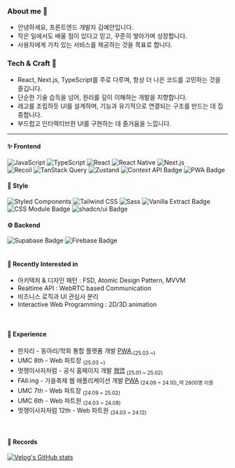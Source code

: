 ### About me 👋
- 안녕하세요, 프론트엔드 개발자 김예안입니다.
- 작은 일에서도 배울 점이 있다고 믿고, 꾸준히 쌓아가며 성장합니다.
- 사용자에게 가치 있는 서비스를 제공하는 것을 목표로 합니다.

### Tech & Craft  🫧
- React, Next.js, TypeScript를 주로 다루며, 항상 더 나은 코드를 고민하는 것을 즐깁니다.
- 단순한 기술 습득을 넘어, 원리를 깊이 이해하는 개발을 지향합니다.
- 레고를 조립하듯 UI를 설계하며, 기능과 유기적으로 연결되는 구조를 만드는 데 집중합니다.
- 부드럽고 인터랙티브한 UI를 구현하는 데 즐거움을 느낍니다.
---


#### ✨ Frontend


![JavaScript](https://img.shields.io/badge/JavaScript-F7DF1E?style=for-the-badge&logo=JavaScript&logoColor=white)
![TypeScript](https://img.shields.io/badge/TypeScript-007ACC?style=for-the-badge&logo=typescript&logoColor=white)
![React](https://img.shields.io/badge/React-20232A?style=for-the-badge&logo=react&logoColor=61DAFB)
![React Native](https://img.shields.io/badge/React_Native-20232A?style=for-the-badge&logo=react&logoColor=61DAFB)
![Next.js](https://img.shields.io/badge/Next.js-000?logo=nextdotjs&logoColor=fff&style=for-the-badge)
<br>
![Recoil](https://img.shields.io/badge/Recoil-3578E5?style=for-the-badge&logo=Recoil&logoColor=white)
![TanStack Query](https://img.shields.io/badge/TanStack_Query-FF4154?style=for-the-badge&logo=React-Query&logoColor=white)
![Zustand](https://img.shields.io/badge/Zustand-8D6E63?style=for-the-badge&logoColor=white)
<img src="https://img.shields.io/badge/Context%20API-61DAFB?style=for-the-badge&logo=react&logoColor=white" alt="Context API Badge">
<img src="https://img.shields.io/badge/PWA-5A0FC8?style=for-the-badge&logo=pwa&logoColor=white" alt="PWA Badge">

#### 🎨 Style
![Styled Components](https://img.shields.io/badge/styled--components-DB7093?style=for-the-badge&logo=styled-components&logoColor=white)
![Tailwind CSS](https://img.shields.io/badge/Tailwind_CSS-38B2AC?style=for-the-badge&logo=tailwind-css&logoColor=white)
![Sass](https://img.shields.io/badge/Sass-CC6699?style=for-the-badge&logo=sass&logoColor=white)
<img src="https://img.shields.io/badge/Vanilla_Extract-80CBC4?style=for-the-badge&logoColor=white" alt="Vanilla Extract Badge">
<img src="https://img.shields.io/badge/CSS%20Module-1572B6?style=for-the-badge&logo=css3&logoColor=white" alt="CSS Module Badge">
<img src="https://img.shields.io/badge/shadcn/ui-000000?style=for-the-badge&logoColor=white" alt="shadcn/ui Badge">

#### ⚙️ Backend
<div>
  <img src="https://img.shields.io/badge/Supabase-181818?style=for-the-badge&logo=supabase&logoColor=3ECF8E" alt="Supabase Badge">
  <img src="https://img.shields.io/badge/Firebase-FFCA28?style=for-the-badge&logo=firebase&logoColor=039BE5" alt="Firebase Badge">
</div>

<br>

#### 🎯 Recently Interested in
- 아키텍처 & 디자인 패턴 : FSD, Atomic Design Pattern, MVVM
- Realtime API :  WebRTC based Communication
- 비즈니스 로직과 UI 관심사 분리 
- Interactive Web Programming : 2D/3D animation

<br>

#### 🥇 Experience
- 한자리 - 동아리/학회 통합 플랫폼 개발 <a href="https://hanjari.site/">PWA </a> <sub> (25.03 ~) </sub>
- UMC 8th - Web 파트장 <sub> (25.03 ~) </sub>
- 멋쟁이사자처럼 - 공식 홈페이지 개발 <a href="https://ericalion.vercel.app/">웹앱</a> <sub> (25.01 ~ 25.02) </sub>
- FAll:ing - 가을축제 웹 애플리케이션 개발 <a href="https://falling-erica.web.app/">PWA</a> <sub> (24.09 ~ 24.10)_약 2600명 이용 </sub>
- UMC 7th - Web 파트장 <sub>(24.09 ~ 25.02)</sub>
- UMC 6th - Web 파트원 <sub>(24.03 ~ 24.08)</sub>
- 멋쟁이사자처럼 12th - Web 파트원 <sub>(24.03 ~ 24.12)</sub>

<br>

#### 📄 Records

[![Velog's GitHub stats](https://velog-readme-stats.vercel.app/api?name=vlmbuyd)](https://velog.io/@vlmbuyd/UI-%EA%B3%84%EC%B8%B5-%EC%84%A4%EA%B3%84-FSD-Atomic-Design-Pattern-%EC%A0%81%EC%9A%A9%EA%B8%B0-2a3rothv)
